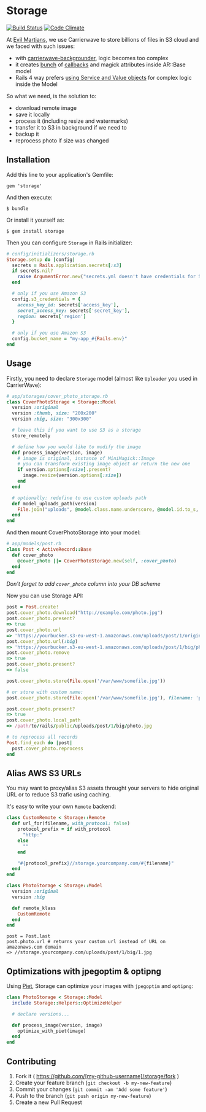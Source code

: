 # Storage

[![Build Status](https://travis-ci.org/kirs/storage.svg?branch=master)](https://travis-ci.org/kirs/storage)
[![Code Climate](https://codeclimate.com/github/kirs/storage.png)](https://codeclimate.com/github/kirs/storage)

At [Evil Martians](http://evl.ms), we use Carrierwave to store billions of files in S3 cloud and we faced with such issues:

* with [carrierwave-backgrounder](https://github.com/lardawge/carrierwave_backgrounder), logic becomes too complex
* it creates [bunch](https://github.com/lardawge/carrierwave_backgrounder/blob/master/lib/backgrounder/orm/activemodel.rb) of [callbacks](https://github.com/lardawge/carrierwave_backgrounder/blob/master/lib/backgrounder/orm/base.rb) and magick attributes inside AR::Base model
* Rails 4 way prefers [using Service and Value objects](http://blog.codeclimate.com/blog/2012/10/17/7-ways-to-decompose-fat-activerecord-models/) for complex logic inside the Model

So what we need, is the solution to:

* download remote image
* save it locally
* process it (including resize and watermarks)
* transfer it to S3 in background if we need to
* backup it
* reprocess photo if size was changed

## Installation

Add this line to your application's Gemfile:

    gem 'storage'

And then execute:

    $ bundle

Or install it yourself as:

    $ gem install storage

Then you can configure `Storage` in Rails initializer:

```ruby
# config/initializers/storage.rb
Storage.setup do |config|
  secrets = Rails.application.secrets[:s3]
  if secrets.nil?
    raise ArgumentError.new("secrets.yml doesn't have credentials for S3")
  end

  # only if you use Amazon S3
  config.s3_credentials = {
    access_key_id: secrets['access_key'],
    secret_access_key: secrets['secret_key'],
    region: secrets['region']
  }

  # only if you use Amazon S3
  config.bucket_name = "my-app_#{Rails.env}"
end
```

## Usage

Firstly, you need to declare `Storage` model (almost like `Uploader` you used in CarrierWave):

```ruby
# app/storages/cover_photo_storage.rb
class CoverPhotoStorage < Storage::Model
  version :original
  version :thumb, size: "200x200"
  version :big, size: "300x300"

  # leave this if you want to use S3 as a storage
  store_remotely

  # define how you would like to modify the image
  def process_image(version, image)
    # image is original, instance of MiniMagick::Image
    # you can transform existing image object or return the new one
    if version.options[:size].present?
      image.resize(version.options[:size])
    end
  end

  # optionally: redefine to use custom uploads path
  def model_uploads_path(version)
    File.join("uploads", @model.class.name.underscore, @model.id.to_s, version)
  end
end
```

And then mount CoverPhotoStorage into your model:

```ruby
# app/models/post.rb
class Post < ActiveRecord::Base
  def cover_photo
    @cover_photo ||= CoverPhotoStorage.new(self, :cover_photo)
  end
end
```

_Don't forget to add `cover_photo` column into your DB scheme_

Now you can use Storage API:

```ruby
post = Post.create!
post.cover_photo.download("http://example.com/photo.jpg")
post.cover_photo.present?
=> true
post.cover_photo.url
=> 'https://yourbucker.s3-eu-west-1.amazonaws.com/uploads/post/1/original/photo.jpg'
post.cover_photo.url(:big)
=> 'https://yourbucker.s3-eu-west-1.amazonaws.com/uploads/post/1/big/photo.jpg'
post.cover_photo.remove
=> true
post.cover_photo.present?
=> false

post.cover_photo.store(File.open('/var/www/somefile.jpg'))

# or store with custom name:
post.cover_photo.store(File.open('/var/www/somefile.jpg'), filename: 'photo.jpg')

post.cover_photo.present?
=> true
post.cover_photo.local_path
=> /path/to/rails/public/uploads/post/1/big/photo.jpg

# to reprocess all records
Post.find_each do |post|
  post.cover_photo.reprocess
end
```

## Alias AWS S3 URLs

You may want to proxy/alias S3 assets throught your servers to hide original URL or to reduce S3 trafic using caching.

It's easy to write your own `Remote` backend:

```ruby
class CustomRemote < Storage::Remote
  def url_for(filename, with_protocol: false)
    protocol_prefix = if with_protocol
      "http:"
    else
      ""
    end

    "#{protocol_prefix}//storage.yourcompany.com/#{filename}"
  end
end
```

```ruby
class PhotoStorage < Storage::Model
  version :original
  version :big

  def remote_klass
    CustomRemote
  end
end
```

```
post = Post.last
post.photo.url # returns your custom url instead of URL on amazonaws.com domain
=> //storage.yourcompany.com/uploads/post/1/big/1.jpg
```

## Optimizations with jpegoptim & optipng

Using [Piet](https://github.com/albertbellonch/piet), Storage can optimize your images with `jpegoptim` and `optipng`:

```ruby
class PhotoStorage < Storage::Model
  include Storage::Helpers::OptimizeHelper

  # declare versions...

  def process_image(version, image)
    optimize_with_piet(image)
  end
end
```

## Contributing

1. Fork it ( https://github.com/[my-github-username]/storage/fork )
2. Create your feature branch (`git checkout -b my-new-feature`)
3. Commit your changes (`git commit -am 'Add some feature'`)
4. Push to the branch (`git push origin my-new-feature`)
5. Create a new Pull Request

